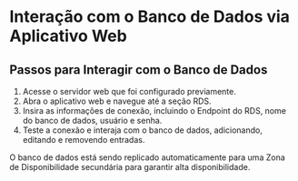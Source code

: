 # Interação com o Banco de Dados via Aplicativo Web

## Passos para Interagir com o Banco de Dados

1. Acesse o servidor web que foi configurado previamente.
2. Abra o aplicativo web e navegue até a seção RDS.
3. Insira as informações de conexão, incluindo o Endpoint do RDS, nome do banco de dados, usuário e senha.
4. Teste a conexão e interaja com o banco de dados, adicionando, editando e removendo entradas.

O banco de dados está sendo replicado automaticamente para uma Zona de Disponibilidade secundária para garantir alta disponibilidade.
